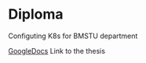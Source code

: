 # Diploma
Configuting K8s for BMSTU department

[GoogleDocs](https://docs.google.com/document/d/1j3J5q9caRZ7amjac2oHKkS3EQivKc2Pc/edit) Link to the thesis
